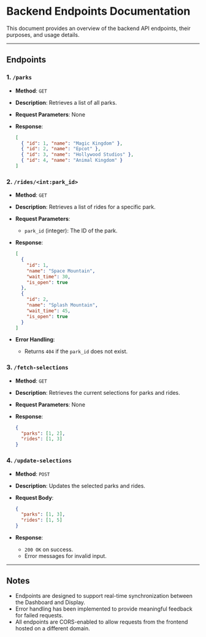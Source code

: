 # Backend Endpoints Documentation

This document provides an overview of the backend API endpoints, their purposes, and usage details.

---

## **Endpoints**

### **1. `/parks`**

- **Method**: `GET`
- **Description**: Retrieves a list of all parks.
- **Request Parameters**: None
- **Response**:

  ```json
  [
    { "id": 1, "name": "Magic Kingdom" },
    { "id": 2, "name": "Epcot" },
    { "id": 3, "name": "Hollywood Studios" },
    { "id": 4, "name": "Animal Kingdom" }
  ]
  ```

### **2. `/rides/<int:park_id>`**

- **Method**: `GET`
- **Description**: Retrieves a list of rides for a specific park.
- **Request Parameters**:
  - `park_id` (integer): The ID of the park.
- **Response**:

  ```json
  [
    {
      "id": 1,
      "name": "Space Mountain",
      "wait_time": 30,
      "is_open": true
    },
    {
      "id": 2,
      "name": "Splash Mountain",
      "wait_time": 45,
      "is_open": true
    }
  ]
  ```

- **Error Handling**:
  - Returns `404` if the `park_id` does not exist.

### **3. `/fetch-selections`**

- **Method**: `GET`
- **Description**: Retrieves the current selections for parks and rides.
- **Request Parameters**: None
- **Response**:

  ```json
  {
    "parks": [1, 2],
    "rides": [1, 3]
  }
  ```

### **4. `/update-selections`**

- **Method**: `POST`
- **Description**: Updates the selected parks and rides.
- **Request Body**:

  ```json
  {
    "parks": [1, 3],
    "rides": [1, 5]
  }
  ```

- **Response**:
  - `200 OK` on success.
  - Error messages for invalid input.

---

## **Notes**

- Endpoints are designed to support real-time synchronization between the Dashboard and Display.
- Error handling has been implemented to provide meaningful feedback for failed requests.
- All endpoints are CORS-enabled to allow requests from the frontend hosted on a different domain.

